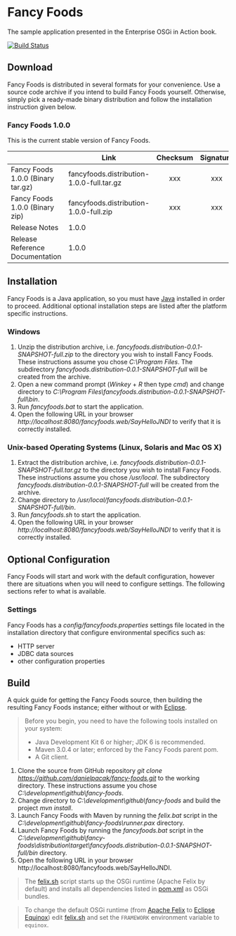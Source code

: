 # Fancy Foods
The sample application presented in the Enterprise OSGi in Action book.

[![Build Status](https://buildhive.cloudbees.com/job/danielpacak/job/fancy-foods/badge/icon)](https://buildhive.cloudbees.com/job/danielpacak/job/fancy-foods/)

## Download
Fancy Foods is distributed in several formats for your convenience. Use a source code archive if you intend to build
Fancy Foods yourself. Otherwise, simply pick a ready-made binary distribution and follow the installation instruction
given below.

### Fancy Foods 1.0.0
This is the current stable version of Fancy Foods.

|                                   | Link                                      | Checksum | Signature |
| --------------------------------- | ----------------------------------------- |:--------:|:---------:|
| Fancy Foods 1.0.0 (Binary tar.gz) | fancyfoods.distribution-1.0.0-full.tar.gz | xxx      | xxx       |
| Fancy Foods 1.0.0 (Binary zip)    | fancyfoods.distribution-1.0.0-full.zip    | xxx      | xxx       |
| Release Notes                     | 1.0.0                                     |          |           |
| Release Reference Documentation   | 1.0.0                                     |          |           |

## Installation
Fancy Foods is a Java application, so you must have [Java](http://www.oracle.com/technetwork/java) installed in order to proceed. Additional optional
installation steps are listed after the platform specific instructions.

### Windows
1. Unzip the distribution archive, i.e. *fancyfoods.distribution-0.0.1-SNAPSHOT-full.zip* to the directory you wish to install Fancy Foods.
   These instructions assume you chose *C:\Program Files*. The subdirectory *fancyfoods.distribution-0.0.1-SNAPSHOT-full* will be created from
   the archive.
2. Open a new command prompt (*Winkey* + *R* then type *cmd*) and change directory to *C:\Program Files\fancyfoods.distribution-0.0.1-SNAPSHOT-full\bin*.
3. Run *fancyfoods.bat* to start the application.
4. Open the following URL in your browser *http://localhost:8080/fancyfoods.web/SayHelloJNDI* to verify that it is correctly
   installed.

### Unix-based Operating Systems (Linux, Solaris and Mac OS X)
1. Extract the distribution archive, i.e. *fancyfoods.distribution-0.0.1-SNAPSHOT-full.tar.gz* to the directory you wish to install Fancy Foods.
   These instructions assume you chose */usr/local*. The subdirectory *fancyfoods.distribution-0.0.1-SNAPSHOT-full* will be created from the
   archive.
2. Change directory to */usr/local/fancyfoods.distribution-0.0.1-SNAPSHOT-full/bin*.
3. Run *fancyfoods.sh* to start the application.
4. Open the following URL in your browser *http://localhost:8080/fancyfoods.web/SayHelloJNDI* to verify that it is correctly
   installed.

## Optional Configuration
Fancy Foods will start and work with the default configuration, however there are situations when you will need to configure
settings. The following sections refer to what is available.

### Settings
Fancy Foods has a *config/fancyfoods.properties* settings file located in the installation directory that configure
environmental specifics such as:

* HTTP server
* JDBC data sources
* other configuration properties

## Build
A quick guide for getting the Fancy Foods source, then building the resulting Fancy Foods instance; either without
or with [Eclipse](http://www.eclipse.org).

> Before you begin, you need to have the following tools installed on your system:
>
> * Java Development Kit 6 or higher; JDK 6 is recommended.
> * Maven 3.0.4 or later; enforced by the Fancy Foods parent pom.
> * A Git client.

1. Clone the source from GitHub repository *git clone https://github.com/danielpacak/fancy-foods.git* to the working directory.
   These instructions assume you chose *C:\development\github\fancy-foods*.
2. Change directory to *C:\development\github\fancy-foods* and build the project *mvn install*.
3. Launch Fancy Foods with Maven by running the *felix.bat* script in the *C:\development\github\fancy-foods\runner.pax* directory.
4. Launch Fancy Foods by running the *fancyfoods.bat* script in the
   *C:\development\github\fancy-foods\distribution\target\fancyfoods.distribution-0.0.1-SNAPSHOT-full/bin* directory.
5. Open the following URL in your browser http://localhost:8080/fancyfoods.web/SayHelloJNDI.

> The [felix.sh](https://raw.github.com/danielpacak/fancy-foods/master/runner.pax/felix.sh)
> script starts up the OSGi runtime (Apache Felix by default) and installs all dependencies listed in
> [pom.xml](https://raw.github.com/danielpacak/fancy-foods/master/runner.pax/pom.xml) as OSGi bundles.

> To change the default OSGi runtime (from [Apache Felix](http://felix.apache.org/) to
> [Eclipse Equinox](http://www.eclipse.org/equinox)) edit [felix.sh](https://raw.github.com/danielpacak/fancy-foods/master/runner.pax/felix.sh)
> and set the `FRAMEWORK` environment variable to `equinox`.